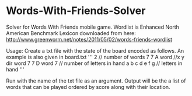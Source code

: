 # Words-With-Friends-Solver


Solver for Words With Friends mobile game. 
Wordlist is Enhanced North American Benchmark Lexicon downloaded from here: http://www.greenworm.net/notes/2011/05/02/words-friends-wordlist

Usage:
Create a txt file with the state of the board encoded as follows. An example is also given in board.txt
'''
2  // number of words
7 7 A word //x y dir word 
7 7 D word
7 // number of letters  in hand
a b c d e f g // letters in hand
'''

Run with the name of the txt file as an argument.
Output will be the a list of words that can be played ordered by score along with their location.
